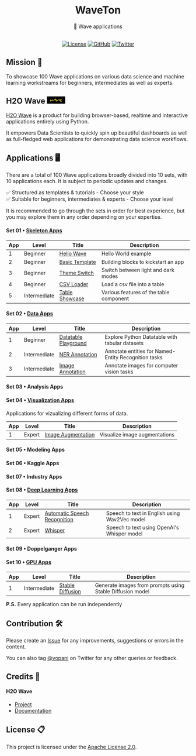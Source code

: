 <div align='center'>

<h1>WaveTon</h1>
💯 Wave applications

<br>
<br>

[![License](https://img.shields.io/badge/license-Apache%202.0-blue.svg?logo=apache)](https://github.com/vopani/waveton/blob/master/LICENSE)
[![GitHub](https://img.shields.io/github/stars/vopani/waveton?color=yellowgreen&logo=github)](https://img.shields.io/github/stars/vopani/waveton?color=yellowgreen&logo=github)
[![Twitter](https://img.shields.io/twitter/follow/vopani)](https://twitter.com/vopani)

</div>

## Mission 🚀
To showcase 100 Wave applications on various data science and machine learning workstreams for beginners, intermediates as well as experts.

<h2>H2O Wave <img src="https://raw.githubusercontent.com/h2oai/wave/master/assets/brand/wave-type-black.png" width="50px"></img></h2>

[H2O Wave](https://github.com/h2oai/wave) is a product for building browser-based, realtime and interactive applications entirely using Python.

It empowers Data Scientists to quickly spin up beautiful dashboards as well as full-fledged web applications for demonstrating data science workflows.

## Applications 🖥️
There are a total of 100 Wave applications broadly divided into 10 sets, with 10 applications each. It is subject to periodic updates and changes.

✅ Structured as templates & tutorials - Choose your style   
✅ Suitable for beginners, intermediates & experts - Choose your level   

It is recommended to go through the sets in order for best experience, but you may explore them in any order depending on your expertise.

#### Set 01 • [Skeleton Apps](https://github.com/vopani/waveton/tree/main/apps/skeleton_apps)
| App | Level        | Title                                                                                           | Description                             |
|-----|--------------|-------------------------------------------------------------------------------------------------|-----------------------------------------|
| 1   | Beginner     | [Hello Wave](https://github.com/vopani/waveton/tree/main/apps/skeleton_apps/hello_wave)         | Hello World example                     |
| 2   | Beginner     | [Basic Template](https://github.com/vopani/waveton/tree/main/apps/skeleton_apps/basic_template) | Building blocks to kickstart an app     |
| 3   | Beginner     | [Theme Switch](https://github.com/vopani/waveton/tree/main/apps/skeleton_apps/theme_switch)     | Switch between light and dark modes     |
| 4   | Beginner     | [CSV Loader](https://github.com/vopani/waveton/tree/main/apps/skeleton_apps/csv_loader)         | Load a csv file into a table            |
| 5   | Intermediate | [Table Showcase](https://github.com/vopani/waveton/tree/main/apps/skeleton_apps/table_showcase) | Various features of the table component |

#### Set 02 • [Data Apps](https://github.com/vopani/waveton/tree/main/apps/data_apps)
| App | Level        | Title                                                                                                   | Description                                          |
|-----|--------------|---------------------------------------------------------------------------------------------------------|------------------------------------------------------|
| 1   | Beginner     | [Datatable Playground](https://github.com/vopani/waveton/tree/main/apps/data_apps/datatable_playground) | Explore Python Datatable with tabular datasets       |
| 2   | Intermediate | [NER Annotation](https://github.com/vopani/waveton/tree/main/apps/data_apps/ner_annotation)             | Annotate entities for Named-Entity Recognition tasks |
| 3   | Intermediate | [Image Annotation](https://github.com/vopani/waveton/tree/main/apps/data_apps/image_annotation)         | Annotate images for computer vision tasks            |

#### Set 03 • Analysis Apps

#### Set 04 • [Visualization Apps](https://github.com/vopani/waveton/tree/main/apps/visualization_apps)
Applications for vizualizing different forms of data.

| App | Level  | Title                                                                                                        | Description                   |
|-----|--------|--------------------------------------------------------------------------------------------------------------|-------------------------------|
| 1   | Expert | [Image Augmentation](https://github.com/vopani/waveton/tree/main/apps/visualization_apps/image_augmentation) | Visualize image augmentations |

#### Set 05 • Modeling Apps

#### Set 06 • Kaggle Apps

#### Set 07 • Industry Apps

#### Set 08 • [Deep Learning Apps](https://github.com/vopani/waveton/tree/main/apps/deeplearning_apps)
| App | Level        | Title                                                                                                                           | Description                                   |
|-----|--------------|---------------------------------------------------------------------------------------------------------------------------------|-----------------------------------------------|
| 1   | Expert       | [Automatic Speech Recognition](https://github.com/vopani/waveton/tree/main/apps/deeplearning_apps/automatic_speech_recognition) | Speech to text in English using Wav2Vec model |
| 2   | Expert       | [Whisper](https://github.com/vopani/waveton/tree/main/apps/deeplearning_apps/whisper)                                           | Speech to text using OpenAI's Whisper model   |

#### Set 09 • Doppelganger Apps

#### Set 10 • [GPU Apps](https://github.com/vopani/waveton/tree/main/apps/gpu_apps)
| App | Level        | Title                                                                                          | Description                                               |
|-----|--------------|------------------------------------------------------------------------------------------------|-----------------------------------------------------------|
| 1   | Intermediate | [Stable Diffusion](https://github.com/vopani/waveton/tree/main/apps/gpu_apps/stable_diffusion) | Generate images from prompts using Stable Diffusion model |

**P.S.** Every application can be run independently

## Contribution 🛠️
Please create an [Issue](https://github.com/vopani/waveton/issues) for any improvements, suggestions or errors in the content.

You can also tag [@vopani](https://twitter.com/vopani) on Twitter for any other queries or feedback.

## Credits 🙏

#### H2O Wave

* [Project](https://github.com/h2oai/wave)
* [Documentation](https://wave.h2o.ai)

## License 📋
This project is licensed under the [Apache License 2.0](https://github.com/vopani/jaxton/blob/master/LICENSE).
